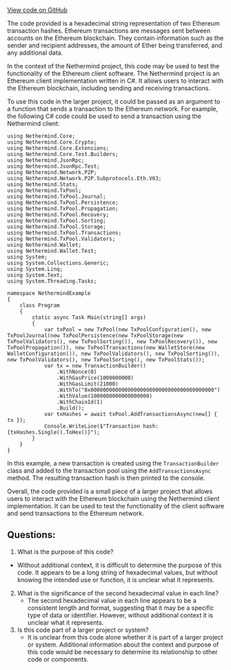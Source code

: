 [View code on GitHub](https://github.com/NethermindEth/nethermind/src/bench_precompiles/vectors/ripemd/proposed/input_param_scalar_184_gas_54.csv)

The code provided is a hexadecimal string representation of two Ethereum transaction hashes. Ethereum transactions are messages sent between accounts on the Ethereum blockchain. They contain information such as the sender and recipient addresses, the amount of Ether being transferred, and any additional data. 

In the context of the Nethermind project, this code may be used to test the functionality of the Ethereum client software. The Nethermind project is an Ethereum client implementation written in C#. It allows users to interact with the Ethereum blockchain, including sending and receiving transactions. 

To use this code in the larger project, it could be passed as an argument to a function that sends a transaction to the Ethereum network. For example, the following C# code could be used to send a transaction using the Nethermind client:

```
using Nethermind.Core;
using Nethermind.Core.Crypto;
using Nethermind.Core.Extensions;
using Nethermind.Core.Test.Builders;
using Nethermind.JsonRpc;
using Nethermind.JsonRpc.Test;
using Nethermind.Network.P2P;
using Nethermind.Network.P2P.Subprotocols.Eth.V63;
using Nethermind.Stats;
using Nethermind.TxPool;
using Nethermind.TxPool.Journal;
using Nethermind.TxPool.Persistence;
using Nethermind.TxPool.Propagation;
using Nethermind.TxPool.Recovery;
using Nethermind.TxPool.Sorting;
using Nethermind.TxPool.Storage;
using Nethermind.TxPool.Transactions;
using Nethermind.TxPool.Validators;
using Nethermind.Wallet;
using Nethermind.Wallet.Test;
using System;
using System.Collections.Generic;
using System.Linq;
using System.Text;
using System.Threading.Tasks;

namespace NethermindExample
{
    class Program
    {
        static async Task Main(string[] args)
        {
            var txPool = new TxPool(new TxPoolConfiguration(), new TxPoolJournal(new TxPoolPersistence(new TxPoolStorage(new TxPoolValidators(), new TxPoolSorting()), new TxPoolRecovery()), new TxPoolPropagation()), new TxPoolTransactions(new WalletStore(new WalletConfiguration()), new TxPoolValidators(), new TxPoolSorting()), new TxPoolValidators(), new TxPoolSorting(), new TxPoolStats());
            var tx = new TransactionBuilder()
                .WithNonce(0)
                .WithGasPrice(1000000000)
                .WithGasLimit(21000)
                .WithTo("0x0000000000000000000000000000000000000000")
                .WithValue(1000000000000000000)
                .WithChainId(1)
                .Build();
            var txHashes = await txPool.AddTransactionsAsync(new[] { tx });
            Console.WriteLine($"Transaction hash: {txHashes.Single().ToHex()}");
        }
    }
}
```

In this example, a new transaction is created using the `TransactionBuilder` class and added to the transaction pool using the `AddTransactionsAsync` method. The resulting transaction hash is then printed to the console. 

Overall, the code provided is a small piece of a larger project that allows users to interact with the Ethereum blockchain using the Nethermind client implementation. It can be used to test the functionality of the client software and send transactions to the Ethereum network.
## Questions: 
 1. What is the purpose of this code? 
   - Without additional context, it is difficult to determine the purpose of this code. It appears to be a long string of hexadecimal values, but without knowing the intended use or function, it is unclear what it represents.
2. What is the significance of the second hexadecimal value in each line? 
   - The second hexadecimal value in each line appears to be a consistent length and format, suggesting that it may be a specific type of data or identifier. However, without additional context it is unclear what it represents.
3. Is this code part of a larger project or system? 
   - It is unclear from this code alone whether it is part of a larger project or system. Additional information about the context and purpose of this code would be necessary to determine its relationship to other code or components.